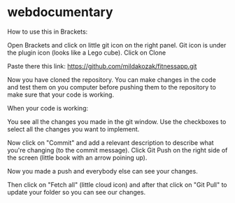 # webdocumentary

How to use this in Brackets:

Open Brackets and click on little git icon on the right panel. Git icon is under the plugin icon (looks like a Lego cube).
Click on Clone

Paste there this link: https://github.com/mildakozak/fitnessapp.git

Now you have cloned the repository.
You can make changes in the code and test them on you computer before pushing them to the repository to make sure that your code is working.

When your code is working:

You see all the changes you made in the git window.
Use the checkboxes to select all the changes you want to implement.

Now click on "Commit" and add a relevant description to describe what you're changing (to the commit message).
Click Git Push on the right side of the screen (little book with an arrow poining up).

Now you made a push and everybody else can see your changes.

Then click on "Fetch all" (little cloud icon) and after that click on "Git Pull" to update your folder so you can see our changes.
